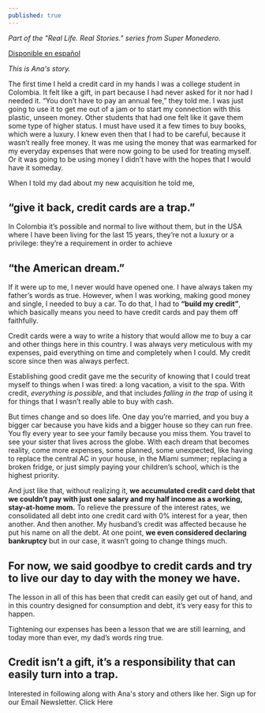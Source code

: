 ```yaml
---
published: true
---
```

_Part of the "Real Life. Real Stories." series from Super Monedero._


[Disponible en español](https://supermonedero.com/2018-02-20-El-cr%C3%A9dito-no-es-un-regalo/)


_This is Ana's story._ 

The first time I held a credit card in my hands I was a college student in Colombia. It felt like a gift, in part because I had never asked for it nor had I needed it. “You don’t have to pay an annual fee,” they told me. I was just going to use it to get me out of a jam or to start my connection with this plastic, unseen money. Other students that had one felt like it gave them some type of higher status. I must have used it a few times to buy books, which were a luxury. I knew even then that I had to be careful, because it wasn’t really free money. It was me using the money that was earmarked for my everyday expenses that were now going to be used for treating myself. Or it was going to be using money I didn’t have with the hopes that I would have it someday. 

When I told my dad about my new acquisition he told me, 

## **“give it back, credit cards are a trap.”** 

In Colombia it’s possible and normal to live without them, but in the USA where I have been living for the last 15 years, they’re not a luxury or a privilege: they’re a requirement in order to achieve 

## **“the American dream.”**

If it were up to me, I never would have opened one. I have always taken my father’s words as true. However, when I was working, making good money and single, I needed to buy a car. To do that, I had to **“build my credit”**, which basically means you need to have credit cards and pay them off faithfully. 

Credit cards were a way to write a history that would allow me to buy a car and other things here in this country. I was always very meticulous with my expenses, paid everything on time and completely when I could. My credit score since then was always perfect. 

Establishing good credit gave me the security of knowing that I could treat myself to things when I was tired: a long vacation, a visit to the spa. With credit, _everything is possible_, and that includes _falling in the trap_ of using it for things that I wasn’t really able to buy with cash. 

But times change and so does life. One day you’re married, and you buy a bigger car because you have kids and a bigger house so they can run free. You fly every year to see your family because you miss them. You travel to see your sister that lives across the globe. With each dream that becomes reality, come more expenses, some planned, some unexpected, like having to replace the central AC in your house, in the Miami summer; replacing a broken fridge, or just simply paying your children’s school, which is the highest priority. 

And just like that, without realizing it, **we accumulated credit card debt that we couldn’t pay with just one salary and my half income as a working, stay-at-home mom.** To relieve the pressure of the interest rates, we consolidated all debt into one credit card with 0% interest for a year, then another. And then another. My husband’s credit was affected because he put his name on all the debt. At one point, **we even considered declaring bankruptcy** but in our case, it wasn’t going to change things much. 

## For now, we said goodbye to credit cards and try to live our day to day with the money we have.

The lesson in all of this has been that credit can easily get out of hand, and in this country designed for consumption and debt, it’s very easy for this to happen. 

Tightening our expenses has been a lesson that we are still learning, and today more than ever, my dad’s words ring true. 

## Credit isn’t a gift, it’s a responsibility that can easily turn into a trap.


Interested in following along with Ana's story and others like her. Sign up for our Email Newsletter. 
<a data-sumome-listbuilder-id="d29e637f-8e8e-48db-87ce-b1b355d28862">Click Here</a>

